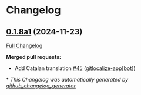 # Changelog

## [0.1.8a1](https://github.com/OpenVoiceOS/skill-ovos-fallback-chatgpt/tree/0.1.8a1) (2024-11-23)

[Full Changelog](https://github.com/OpenVoiceOS/skill-ovos-fallback-chatgpt/compare/0.1.7...0.1.8a1)

**Merged pull requests:**

- Add Catalan translation [\#45](https://github.com/OpenVoiceOS/skill-ovos-fallback-chatgpt/pull/45) ([gitlocalize-app[bot]](https://github.com/apps/gitlocalize-app))



\* *This Changelog was automatically generated by [github_changelog_generator](https://github.com/github-changelog-generator/github-changelog-generator)*
